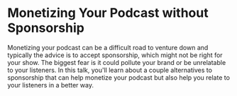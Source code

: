 # Monetizing Your Podcast without Sponsorship

Monetizing your podcast can be a difficult road to venture down and typically the advice is to accept sponsorship, which might not be right for your show. The biggest fear is it could pollute your brand or be unrelatable to your listeners.  In this talk, you'll learn about a couple alternatives to sponsorship that can help monetize your podcast but also help you relate to your listeners in a better way.
